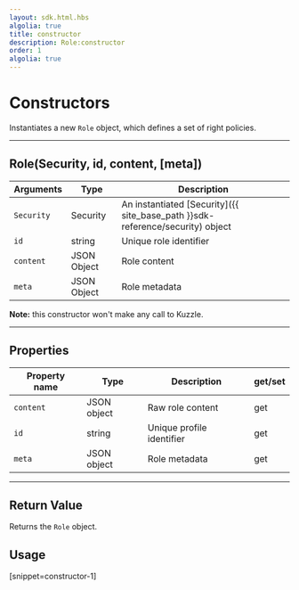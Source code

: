 ```yaml
---
layout: sdk.html.hbs
algolia: true
title: constructor
description: Role:constructor
order: 1
algolia: true
---
```

  

# Constructors
Instantiates a new `Role` object, which defines a set of right policies.

---

## Role(Security, id, content, [meta])

| Arguments | Type | Description |
|---------------|---------|----------------------------------------|
| ``Security`` | Security | An instantiated [Security]({{ site_base_path }}sdk-reference/security) object |
| ``id`` | string | Unique role identifier |
| ``content`` | JSON Object | Role content |
| ``meta`` | JSON Object | Role metadata |

**Note:**  this constructor won't make any call to Kuzzle.

---

## Properties

| Property name | Type | Description | get/set |
|--------------|--------|-----------------------------------|---------|
| `content` | JSON object | Raw role content | get |
| `id` | string | Unique profile identifier | get |
| `meta` | JSON object | Role metadata | get |

---

## Return Value

Returns the `Role` object.

## Usage

[snippet=constructor-1]
